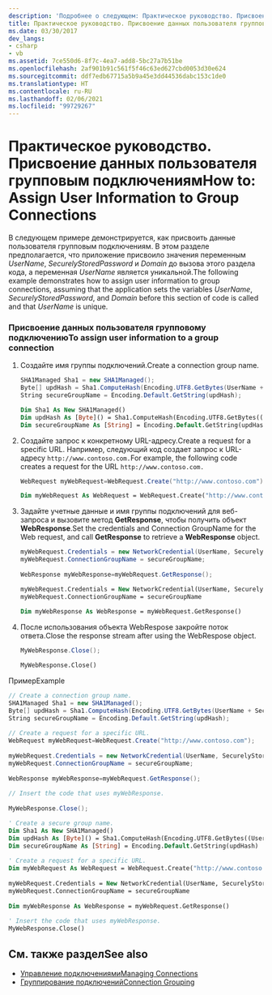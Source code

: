 ```yaml
---
description: 'Подробнее о следующем: Практическое руководство. Присвоение данных пользователя групповым подключениям'
title: Практическое руководство. Присвоение данных пользователя групповым подключениям
ms.date: 03/30/2017
dev_langs:
- csharp
- vb
ms.assetid: 7ce550d6-8f7c-4ea7-add8-5bc27a7b51be
ms.openlocfilehash: 2af901b91c561f5f46c63ed627cbd0053d30e624
ms.sourcegitcommit: ddf7edb67715a5b9a45e3dd44536dabc153c1de0
ms.translationtype: HT
ms.contentlocale: ru-RU
ms.lasthandoff: 02/06/2021
ms.locfileid: "99729267"
---
```

# <a name="how-to-assign-user-information-to-group-connections"></a><span data-ttu-id="fe349-103">Практическое руководство. Присвоение данных пользователя групповым подключениям</span><span class="sxs-lookup"><span data-stu-id="fe349-103">How to: Assign User Information to Group Connections</span></span>

 <span data-ttu-id="fe349-104">В следующем примере демонстрируется, как присвоить данные пользователя групповым подключениям. В этом разделе предполагается, что приложение присвоило значения переменным *UserName*, *SecurelyStoredPassword* и *Domain* до вызова этого раздела кода, а переменная *UserName* является уникальной.</span><span class="sxs-lookup"><span data-stu-id="fe349-104">The following example demonstrates how to assign user information to group connections, assuming that the application sets the variables *UserName*, *SecurelyStoredPassword*, and *Domain* before this section of code is called and that *UserName* is unique.</span></span>  
  
### <a name="to-assign-user-information-to-a-group-connection"></a><span data-ttu-id="fe349-105">Присвоение данных пользователя групповому подключению</span><span class="sxs-lookup"><span data-stu-id="fe349-105">To assign user information to a group connection</span></span>  
  
1. <span data-ttu-id="fe349-106">Создайте имя группы подключений.</span><span class="sxs-lookup"><span data-stu-id="fe349-106">Create a connection group name.</span></span>  
  
    ```csharp  
    SHA1Managed Sha1 = new SHA1Managed();  
    Byte[] updHash = Sha1.ComputeHash(Encoding.UTF8.GetBytes(UserName + SecurelyStoredPassword + Domain));  
    String secureGroupName = Encoding.Default.GetString(updHash);  
    ```  
  
    ```vb  
    Dim Sha1 As New SHA1Managed()  
    Dim updHash As [Byte]() = Sha1.ComputeHash(Encoding.UTF8.GetBytes((UserName + SecurelyStoredPassword + Domain)))  
    Dim secureGroupName As [String] = Encoding.Default.GetString(updHash)  
    ```  
  
2. <span data-ttu-id="fe349-107">Создайте запрос к конкретному URL-адресу.</span><span class="sxs-lookup"><span data-stu-id="fe349-107">Create a request for a specific URL.</span></span> <span data-ttu-id="fe349-108">Например, следующий код создает запрос к URL-адресу `http://www.contoso.com.`</span><span class="sxs-lookup"><span data-stu-id="fe349-108">For example, the following code creates a request for the URL `http://www.contoso.com.`</span></span>  
  
    ```csharp  
    WebRequest myWebRequest=WebRequest.Create("http://www.contoso.com");  
    ```  
  
    ```vb  
    Dim myWebRequest As WebRequest = WebRequest.Create("http://www.contoso.com")  
    ```  
  
3. <span data-ttu-id="fe349-109">Задайте учетные данные и имя группы подключений для веб-запроса и вызовите метод **GetResponse**, чтобы получить объект **WebResponse**.</span><span class="sxs-lookup"><span data-stu-id="fe349-109">Set the credentials and Connection GroupName for the Web request, and call **GetResponse** to retrieve a **WebResponse** object.</span></span>  
  
    ```csharp  
    myWebRequest.Credentials = new NetworkCredential(UserName, SecurelyStoredPassword, Domain);
    myWebRequest.ConnectionGroupName = secureGroupName;  
  
    WebResponse myWebResponse=myWebRequest.GetResponse();  
    ```  
  
    ```vb  
    myWebRequest.Credentials = New NetworkCredential(UserName, SecurelyStoredPassword, Domain)  
    myWebRequest.ConnectionGroupName = secureGroupName  
  
    Dim myWebResponse As WebResponse = myWebRequest.GetResponse()  
    ```  
  
4. <span data-ttu-id="fe349-110">После использования объекта WebRespose закройте поток ответа.</span><span class="sxs-lookup"><span data-stu-id="fe349-110">Close the response stream after using the WebRespose object.</span></span>  
  
    ```csharp  
    MyWebResponse.Close();  
    ```  
  
    ```vb  
    MyWebResponse.Close()  
    ```  
  
 <span data-ttu-id="fe349-111">Пример</span><span class="sxs-lookup"><span data-stu-id="fe349-111">Example</span></span>  
  
```csharp  
// Create a connection group name.  
SHA1Managed Sha1 = new SHA1Managed();  
Byte[] updHash = Sha1.ComputeHash(Encoding.UTF8.GetBytes(UserName + SecurelyStoredPassword + Domain));  
String secureGroupName = Encoding.Default.GetString(updHash);  
  
// Create a request for a specific URL.  
WebRequest myWebRequest=WebRequest.Create("http://www.contoso.com");  
  
myWebRequest.Credentials = new NetworkCredential(UserName, SecurelyStoredPassword, Domain);
myWebRequest.ConnectionGroupName = secureGroupName;  
  
WebResponse myWebResponse=myWebRequest.GetResponse();  
  
// Insert the code that uses myWebResponse.  
  
MyWebResponse.Close();  
```  
  
```vb  
' Create a secure group name.  
Dim Sha1 As New SHA1Managed()  
Dim updHash As [Byte]() = Sha1.ComputeHash(Encoding.UTF8.GetBytes((UserName + SecurelyStoredPassword + Domain)))  
Dim secureGroupName As [String] = Encoding.Default.GetString(updHash)  
  
' Create a request for a specific URL.  
Dim myWebRequest As WebRequest = WebRequest.Create("http://www.contoso.com")  
  
myWebRequest.Credentials = New NetworkCredential(UserName, SecurelyStoredPassword, Domain)  
myWebRequest.ConnectionGroupName = secureGroupName  
  
Dim myWebResponse As WebResponse = myWebRequest.GetResponse()  
  
' Insert the code that uses myWebResponse.  
MyWebResponse.Close()  
```  
  
## <a name="see-also"></a><span data-ttu-id="fe349-112">См. также раздел</span><span class="sxs-lookup"><span data-stu-id="fe349-112">See also</span></span>

- [<span data-ttu-id="fe349-113">Управление подключениями</span><span class="sxs-lookup"><span data-stu-id="fe349-113">Managing Connections</span></span>](managing-connections.md)
- [<span data-ttu-id="fe349-114">Группирование подключений</span><span class="sxs-lookup"><span data-stu-id="fe349-114">Connection Grouping</span></span>](connection-grouping.md)

